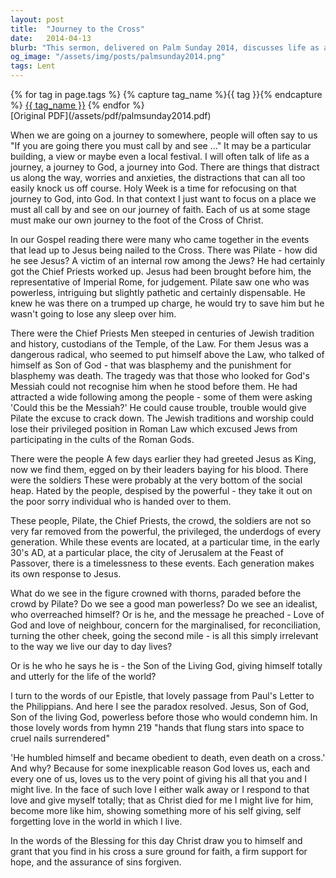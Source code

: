 ```yaml
---
layout: post
title:  "Journey to the Cross"
date:   2014-04-13
blurb: "This sermon, delivered on Palm Sunday 2014, discusses life as a journey to God, with Holy Week being a time for refocusing on that journey. It emphasizes the need for each believer to make their own journey to the foot of the Cross of Christ. The sermon also explores the different perspectives of those present at Jesus' crucifixion, and challenges listeners to consider their own response to Jesus."
og_image: "/assets/img/posts/palmsunday2014.png"
tags: Lent
---    
```

<div class="tag-pills">
  {% for tag in page.tags %}
    {% capture tag_name %}{{ tag }}{% endcapture %}
    <a href="{{ site.baseurl }}/tag/{{ tag_name }}" class="tag-pill">{{ tag_name }}</a>
  {% endfor %}
</div>
[Original PDF](/assets/pdf/palmsunday2014.pdf)

When we are going on a journey to somewhere, people will often say to us "If you are going there you must call by and see ..." It may be a particular building, a view or maybe even a local festival. I will often talk of life as a journey, a journey to God, a journey into God. There are things that distract us along the way, worries and anxieties, the distractions that can all too easily knock us off course. Holy Week is a time for refocusing on that journey to God, into God. In that context I just want to focus on a place we must all call by and see on our journey of faith. Each of us at some stage must make our own journey to the foot of the Cross of Christ.

In our Gospel reading there were many who came together in the events that lead up to Jesus being nailed to the Cross. There was Pilate - how did he see Jesus? A victim of an internal row among the Jews? He had certainly got the Chief Priests worked up. Jesus had been brought before him, the representative of Imperial Rome, for judgement. Pilate saw one who was powerless, intriguing but slightly pathetic and certainly dispensable. He knew he was there on a trumped up charge, he would try to save him but he wasn't going to lose any sleep over him.

There were the Chief Priests Men steeped in centuries of Jewish tradition and history, custodians of the Temple, of the Law. For them Jesus was a dangerous radical, who seemed to put himself above the Law, who talked of himself as Son of God - that was blasphemy and the punishment for blasphemy was death. The tragedy was that those who looked for God's Messiah could not recognise him when he stood before them. He had attracted a wide following among the people - some of them were asking 'Could this be the Messiah?' He could cause trouble, trouble would give Pilate the excuse to crack down. The Jewish traditions and worship could lose their privileged position in Roman Law which excused Jews from participating in the cults of the Roman Gods.

There were the people A few days earlier they had greeted Jesus as King, now we find them, egged on by their leaders baying for his blood. There were the soldiers These were probably at the very bottom of the social heap. Hated by the people, despised by the powerful - they take it out on the poor sorry individual who is handed over to them.

These people, Pilate, the Chief Priests, the crowd, the soldiers are not so very far removed from the powerful, the privileged, the underdogs of every generation. While these events are located, at a particular time, in the early 30's AD, at a particular place, the city of Jerusalem at the Feast of Passover, there is a timelessness to these events. Each generation makes its own response to Jesus.

What do we see in the figure crowned with thorns, paraded before the crowd by Pilate? Do we see a good man powerless? Do we see an idealist, who overreached himself? Or is he, and the message he preached - Love of God and love of neighbour, concern for the marginalised, for reconciliation, turning the other cheek, going the second mile - is all this simply irrelevant to the way we live our day to day lives?

Or is he who he says he is - the Son of the Living God, giving himself totally and utterly for the life of the world?

I turn to the words of our Epistle, that lovely passage from Paul's Letter to the Philippians. And here I see the paradox resolved. Jesus, Son of God, Son of the living God, powerless before those who would condemn him. In those lovely words from hymn 219 "hands that flung stars into space to cruel nails surrendered"

'He humbled himself and became obedient to death, even death on a cross.' And why? Because for some inexplicable reason God loves us, each and every one of us, loves us to the very point of giving his all that you and I might live. In the face of such love I either walk away or I respond to that love and give myself totally; that as Christ died for me I might live for him, become more like him, showing something more of his self giving, self forgetting love in the world in which I live.

In the words of the Blessing for this day Christ draw you to himself and grant that you find in his cross a sure ground for faith, a firm support for hope, and the assurance of sins forgiven.
